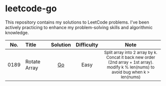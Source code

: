 # leetcode-go

This repository contains my solutions to LeetCode problems. I've been actively practicing to enhance my problem-solving skills and algorithmic knowledge.

| No. | Title        |                                         Solution                                          |  Difficulty |                                                                         Note                                                                          |
|:---:|:-------------|:-----------------------------------------------------------------------------------------:|:--:|:-----------------------------------------------------------------------------------------------------------------------------------------------------:|
|0189 | Rotate Array | [Go](https://github.com/NongBritee/leetcode-go/blob/main/leetcode/0189.Rotate%20Array.go) |Easy| <sub>Split array into 2 array by k.<br/> Concat it back new order (2nd array + 1st array).<br/> modify k % len(nums) to avoid bug when k > len(nums)</sub> |
